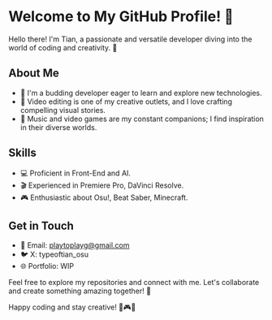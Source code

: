 # Welcome to My GitHub Profile! 👋

Hello there! I'm Tian, a passionate and versatile developer diving into the world of coding and creativity. 🚀

## About Me

- 🌱 I'm a budding developer eager to learn and explore new technologies.
- 🎥 Video editing is one of my creative outlets, and I love crafting compelling visual stories.
- 🎵 Music and video games are my constant companions; I find inspiration in their diverse worlds.

## Skills

- 💻 Proficient in Front-End and AI.
- 🎬 Experienced in Premiere Pro, DaVinci Resolve.
- 🎮 Enthusiastic about Osu!, Beat Saber, Minecraft.

## Get in Touch

- 📧 Email: playtoplayg@gmail.com
- 🐦 X: typeoftian_osu
- 🌐 Portfolio: WIP

Feel free to explore my repositories and connect with me. Let's collaborate and create something amazing together! 🚀

Happy coding and stay creative! 🎨🎮🎵
